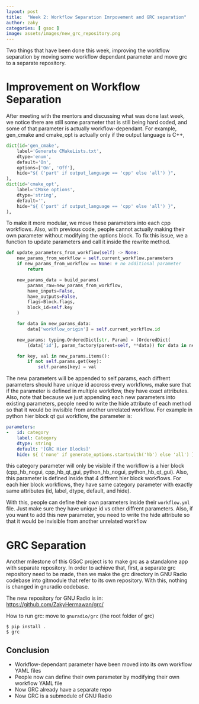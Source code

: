 ```yaml
---
layout: post
title:  "Week 2: Workflow Separation Imrpovement and GRC separation"
author: zaky
categories: [ gsoc ]
image: assets/images/new_grc_repository.png
---
```


Two things that have been done this week, improving the workflow separation by moving some workflow dependant parameter and move grc to a separate repository.

# Improvement on Workflow Separation
After meeting with the mentors and discussing what was done last week, we notice there are still some parameter that is still being hard coded, and some of that parameter is actually workflow-dependant.
For example, gen_cmake and cmake_opt is actually only if the output language is C++,
```py
dict(id='gen_cmake',
    label='Generate CMakeLists.txt',
    dtype='enum',
    default='On',
    options=['On', 'Off'],
    hide="${ ('part' if output_language == 'cpp' else 'all') }",
),
dict(id='cmake_opt',
    label='CMake options',
    dtype='string',
    default='',
    hide="${ ('part' if output_language == 'cpp' else 'all') }",
),
```
To make it more modular, we move these parameters into each cpp workflows. Also, with previous code, people cannot actually making their own parameter without modifying the options block. To fix this issue, we a function to update parameters and call it inside the rewrite method.
```py
def update_parameters_from_workflow(self) -> None:
    new_params_from_workflow = self.current_workflow.parameters
    if new_params_from_workflow == None: # no additional parameter
        return

    new_params_data = build_params(
        params_raw=new_params_from_workflow,
        have_inputs=False,
        have_outputs=False,
        flags=Block.flags,
        block_id=self.key
    )

    for data in new_params_data:
        data['workflow_origin'] = self.current_workflow.id

    new_params: typing.OrderedDict[str, Param] = (OrderedDict(
        (data['id'], param_factory(parent=self, **data)) for data in new_params_data))

    for key, val in new_params.items():
        if not self.params.get(key):
            self.params[key] = val
```
The new parameters will be appended to self.params, each diffrent parameters should have unique id accross every workflows, make sure that if the parameter is defined in multiple workflow, they have exact attributes. Also, note that because we just appending each new parameters into existing parameters, people need to write the hide attribute of each method so that it would be invisible from another unrelated workflow. For example in python hier block qt gui workflow, the parameter is:
```yaml
parameters:
-   id: category
    label: Category
    dtype: string
    default: '[GRC Hier Blocks]'
    hide: ${ ('none' if generate_options.startswith('hb') else 'all') }
```
this category parameter will only be visible if the workflow is a hier block (cpp_hb_nogui, cpp_hb_qt_gui, python_hb_nogui, python_hb_qt_gui). Also, this parameter is defined inside that 4 diffrent hier block workflows. For each hier block workflows, they have same category parameter with exactly same attributes (id, label, dtype, default, and hide).

With this, people can define their own parameters inside their `workflow.yml` file. Just make sure they have unique id vs other diffrent parameters. Also, if you want to add this new parameter, you need to write the hide attribute so that it would be invisible from another unrelated workflow

# GRC Separation
Another milestone of this GSoC project is to make grc as a standalone app with separate repository. In order to achieve that, first, a separate grc repository need to be made, then we make the grc directory in GNU Radio codebase into gitmodule that refer to its own repository. With this, nothing is changed in gnuradio codebase.

The new repository for GNU Radio is in: https://github.com/ZakyHermawan/grc/

How to run grc:
move to `gnuradio/grc` (the root folder of grc)
```
$ pip install .
$ grc
```

## Conclusion
* Workflow-dependant parameter have been moved into its own workflow YAML files
* People now can define their own parameter by modifying their own workflow YAML file
* Now GRC already have a separate repo
* Now GRC is a submodule of GNU Radio
